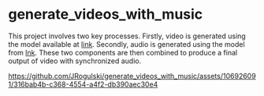 # generate_videos_with_music
This project involves two key processes. 
Firstly, video is generated using the model available at [link](https://huggingface.co/cerspense/zeroscope_v2_576w). Secondly, audio is generated using the model from [lnk](https://github.com/facebookresearch/audiocraft/tree/main). 
These two components are then combined to produce a final output of video with synchronized audio.

https://github.com/JRogulski/generate_videos_with_music/assets/106926091/316bab4b-c368-4554-a4f2-db390aec30e4

